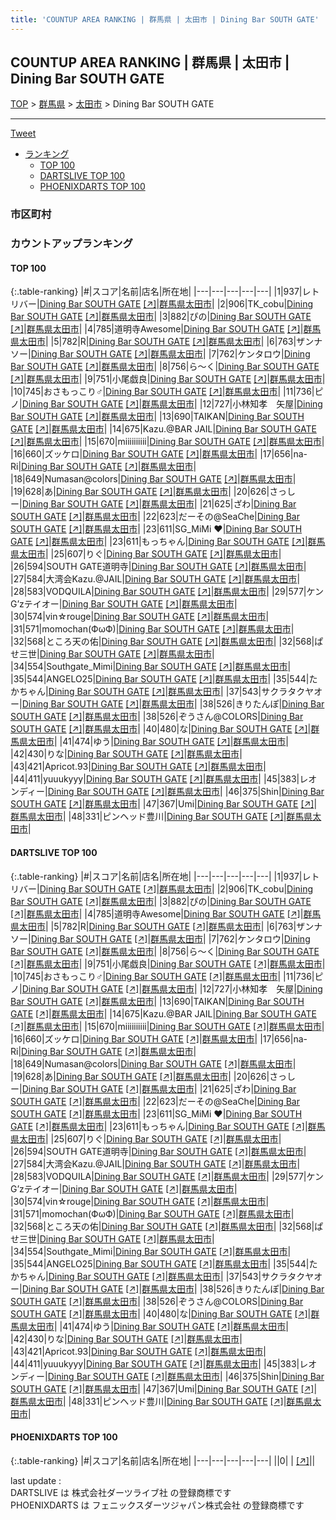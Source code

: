 ```yaml
---
title: 'COUNTUP AREA RANKING | 群馬県 | 太田市 | Dining Bar SOUTH GATE'
---
```

## COUNTUP AREA RANKING | 群馬県 | 太田市 | Dining Bar SOUTH GATE

[TOP](/darts/rank/) > [群馬県](/darts/rank/群馬県/) > [太田市](/darts/rank/群馬県/太田市/) > Dining Bar SOUTH GATE

___

<a href="https://twitter.com/share?ref_src=twsrc%5Etfw" data-text="COUNTUP AREA RANKING | 群馬県太田市Dining Bar SOUTH GATE" class="twitter-share-button" data-hashtags="DARTSLIVE,PHOENIXDARTS,darts,ダーツ" data-show-count="false">Tweet</a>

* [ランキング](#カウントアップランキング)
    * [TOP 100](#top-100)
    * [DARTSLIVE TOP 100](#dartslive-top-100)
    * [PHOENIXDARTS TOP 100](#phoenixdarts-top-100)

### 市区町村

<ul>

</ul>

### カウントアップランキング

#### TOP 100



{:.table-ranking}
|#|スコア|名前|店名|所在地|
|---|---|---|---|---|
|1|937|<span class="rank-name-dl">レトリバー</span>|<a href="/darts/rank/shops/ec96da10e2d82ed50d9b047a20a7ba1e.html">Dining Bar SOUTH GATE</a> <a href="https://search.dartslive.com/jp/shop/ec96da10e2d82ed50d9b047a20a7ba1e">[↗]</a>|<a href="/darts/rank/群馬県/太田市">群馬県太田市</a>|
|2|906|<span class="rank-name-dl">TK_cobu</span>|<a href="/darts/rank/shops/ec96da10e2d82ed50d9b047a20a7ba1e.html">Dining Bar SOUTH GATE</a> <a href="https://search.dartslive.com/jp/shop/ec96da10e2d82ed50d9b047a20a7ba1e">[↗]</a>|<a href="/darts/rank/群馬県/太田市">群馬県太田市</a>|
|3|882|<span class="rank-name-dl">ぴの</span>|<a href="/darts/rank/shops/ec96da10e2d82ed50d9b047a20a7ba1e.html">Dining Bar SOUTH GATE</a> <a href="https://search.dartslive.com/jp/shop/ec96da10e2d82ed50d9b047a20a7ba1e">[↗]</a>|<a href="/darts/rank/群馬県/太田市">群馬県太田市</a>|
|4|785|<span class="rank-name-dl">道明寺Awesome</span>|<a href="/darts/rank/shops/ec96da10e2d82ed50d9b047a20a7ba1e.html">Dining Bar SOUTH GATE</a> <a href="https://search.dartslive.com/jp/shop/ec96da10e2d82ed50d9b047a20a7ba1e">[↗]</a>|<a href="/darts/rank/群馬県/太田市">群馬県太田市</a>|
|5|782|<span class="rank-name-dl">R</span>|<a href="/darts/rank/shops/ec96da10e2d82ed50d9b047a20a7ba1e.html">Dining Bar SOUTH GATE</a> <a href="https://search.dartslive.com/jp/shop/ec96da10e2d82ed50d9b047a20a7ba1e">[↗]</a>|<a href="/darts/rank/群馬県/太田市">群馬県太田市</a>|
|6|763|<span class="rank-name-dl">ザンナソー</span>|<a href="/darts/rank/shops/ec96da10e2d82ed50d9b047a20a7ba1e.html">Dining Bar SOUTH GATE</a> <a href="https://search.dartslive.com/jp/shop/ec96da10e2d82ed50d9b047a20a7ba1e">[↗]</a>|<a href="/darts/rank/群馬県/太田市">群馬県太田市</a>|
|7|762|<span class="rank-name-dl">ケンタロウ</span>|<a href="/darts/rank/shops/ec96da10e2d82ed50d9b047a20a7ba1e.html">Dining Bar SOUTH GATE</a> <a href="https://search.dartslive.com/jp/shop/ec96da10e2d82ed50d9b047a20a7ba1e">[↗]</a>|<a href="/darts/rank/群馬県/太田市">群馬県太田市</a>|
|8|756|<span class="rank-name-dl">ら～く</span>|<a href="/darts/rank/shops/ec96da10e2d82ed50d9b047a20a7ba1e.html">Dining Bar SOUTH GATE</a> <a href="https://search.dartslive.com/jp/shop/ec96da10e2d82ed50d9b047a20a7ba1e">[↗]</a>|<a href="/darts/rank/群馬県/太田市">群馬県太田市</a>|
|9|751|<span class="rank-name-dl">小尾戯良</span>|<a href="/darts/rank/shops/ec96da10e2d82ed50d9b047a20a7ba1e.html">Dining Bar SOUTH GATE</a> <a href="https://search.dartslive.com/jp/shop/ec96da10e2d82ed50d9b047a20a7ba1e">[↗]</a>|<a href="/darts/rank/群馬県/太田市">群馬県太田市</a>|
|10|745|<span class="rank-name-dl">おさもっこり♂</span>|<a href="/darts/rank/shops/ec96da10e2d82ed50d9b047a20a7ba1e.html">Dining Bar SOUTH GATE</a> <a href="https://search.dartslive.com/jp/shop/ec96da10e2d82ed50d9b047a20a7ba1e">[↗]</a>|<a href="/darts/rank/群馬県/太田市">群馬県太田市</a>|
|11|736|<span class="rank-name-dl">ピノ</span>|<a href="/darts/rank/shops/ec96da10e2d82ed50d9b047a20a7ba1e.html">Dining Bar SOUTH GATE</a> <a href="https://search.dartslive.com/jp/shop/ec96da10e2d82ed50d9b047a20a7ba1e">[↗]</a>|<a href="/darts/rank/群馬県/太田市">群馬県太田市</a>|
|12|727|<span class="rank-name-dl">小林知孝　矢屋</span>|<a href="/darts/rank/shops/ec96da10e2d82ed50d9b047a20a7ba1e.html">Dining Bar SOUTH GATE</a> <a href="https://search.dartslive.com/jp/shop/ec96da10e2d82ed50d9b047a20a7ba1e">[↗]</a>|<a href="/darts/rank/群馬県/太田市">群馬県太田市</a>|
|13|690|<span class="rank-name-dl">TAIKAN</span>|<a href="/darts/rank/shops/ec96da10e2d82ed50d9b047a20a7ba1e.html">Dining Bar SOUTH GATE</a> <a href="https://search.dartslive.com/jp/shop/ec96da10e2d82ed50d9b047a20a7ba1e">[↗]</a>|<a href="/darts/rank/群馬県/太田市">群馬県太田市</a>|
|14|675|<span class="rank-name-dl">Kazu.@BAR JAIL</span>|<a href="/darts/rank/shops/ec96da10e2d82ed50d9b047a20a7ba1e.html">Dining Bar SOUTH GATE</a> <a href="https://search.dartslive.com/jp/shop/ec96da10e2d82ed50d9b047a20a7ba1e">[↗]</a>|<a href="/darts/rank/群馬県/太田市">群馬県太田市</a>|
|15|670|<span class="rank-name-dl">miiiiiiiiii</span>|<a href="/darts/rank/shops/ec96da10e2d82ed50d9b047a20a7ba1e.html">Dining Bar SOUTH GATE</a> <a href="https://search.dartslive.com/jp/shop/ec96da10e2d82ed50d9b047a20a7ba1e">[↗]</a>|<a href="/darts/rank/群馬県/太田市">群馬県太田市</a>|
|16|660|<span class="rank-name-dl">ズッケロ</span>|<a href="/darts/rank/shops/ec96da10e2d82ed50d9b047a20a7ba1e.html">Dining Bar SOUTH GATE</a> <a href="https://search.dartslive.com/jp/shop/ec96da10e2d82ed50d9b047a20a7ba1e">[↗]</a>|<a href="/darts/rank/群馬県/太田市">群馬県太田市</a>|
|17|656|<span class="rank-name-dl">na-Ri</span>|<a href="/darts/rank/shops/ec96da10e2d82ed50d9b047a20a7ba1e.html">Dining Bar SOUTH GATE</a> <a href="https://search.dartslive.com/jp/shop/ec96da10e2d82ed50d9b047a20a7ba1e">[↗]</a>|<a href="/darts/rank/群馬県/太田市">群馬県太田市</a>|
|18|649|<span class="rank-name-dl">Numasan@colors</span>|<a href="/darts/rank/shops/ec96da10e2d82ed50d9b047a20a7ba1e.html">Dining Bar SOUTH GATE</a> <a href="https://search.dartslive.com/jp/shop/ec96da10e2d82ed50d9b047a20a7ba1e">[↗]</a>|<a href="/darts/rank/群馬県/太田市">群馬県太田市</a>|
|19|628|<span class="rank-name-dl">あ</span>|<a href="/darts/rank/shops/ec96da10e2d82ed50d9b047a20a7ba1e.html">Dining Bar SOUTH GATE</a> <a href="https://search.dartslive.com/jp/shop/ec96da10e2d82ed50d9b047a20a7ba1e">[↗]</a>|<a href="/darts/rank/群馬県/太田市">群馬県太田市</a>|
|20|626|<span class="rank-name-dl">さっしー</span>|<a href="/darts/rank/shops/ec96da10e2d82ed50d9b047a20a7ba1e.html">Dining Bar SOUTH GATE</a> <a href="https://search.dartslive.com/jp/shop/ec96da10e2d82ed50d9b047a20a7ba1e">[↗]</a>|<a href="/darts/rank/群馬県/太田市">群馬県太田市</a>|
|21|625|<span class="rank-name-dl">ざわ</span>|<a href="/darts/rank/shops/ec96da10e2d82ed50d9b047a20a7ba1e.html">Dining Bar SOUTH GATE</a> <a href="https://search.dartslive.com/jp/shop/ec96da10e2d82ed50d9b047a20a7ba1e">[↗]</a>|<a href="/darts/rank/群馬県/太田市">群馬県太田市</a>|
|22|623|<span class="rank-name-dl">だーその@SeaChe</span>|<a href="/darts/rank/shops/ec96da10e2d82ed50d9b047a20a7ba1e.html">Dining Bar SOUTH GATE</a> <a href="https://search.dartslive.com/jp/shop/ec96da10e2d82ed50d9b047a20a7ba1e">[↗]</a>|<a href="/darts/rank/群馬県/太田市">群馬県太田市</a>|
|23|611|<span class="rank-name-dl">SG_MiMi ❤️</span>|<a href="/darts/rank/shops/ec96da10e2d82ed50d9b047a20a7ba1e.html">Dining Bar SOUTH GATE</a> <a href="https://search.dartslive.com/jp/shop/ec96da10e2d82ed50d9b047a20a7ba1e">[↗]</a>|<a href="/darts/rank/群馬県/太田市">群馬県太田市</a>|
|23|611|<span class="rank-name-dl">もっちゃん</span>|<a href="/darts/rank/shops/ec96da10e2d82ed50d9b047a20a7ba1e.html">Dining Bar SOUTH GATE</a> <a href="https://search.dartslive.com/jp/shop/ec96da10e2d82ed50d9b047a20a7ba1e">[↗]</a>|<a href="/darts/rank/群馬県/太田市">群馬県太田市</a>|
|25|607|<span class="rank-name-dl">りぐ</span>|<a href="/darts/rank/shops/ec96da10e2d82ed50d9b047a20a7ba1e.html">Dining Bar SOUTH GATE</a> <a href="https://search.dartslive.com/jp/shop/ec96da10e2d82ed50d9b047a20a7ba1e">[↗]</a>|<a href="/darts/rank/群馬県/太田市">群馬県太田市</a>|
|26|594|<span class="rank-name-dl">SOUTH GATE道明寺</span>|<a href="/darts/rank/shops/ec96da10e2d82ed50d9b047a20a7ba1e.html">Dining Bar SOUTH GATE</a> <a href="https://search.dartslive.com/jp/shop/ec96da10e2d82ed50d9b047a20a7ba1e">[↗]</a>|<a href="/darts/rank/群馬県/太田市">群馬県太田市</a>|
|27|584|<span class="rank-name-dl">大湾会Kazu.@JAIL</span>|<a href="/darts/rank/shops/ec96da10e2d82ed50d9b047a20a7ba1e.html">Dining Bar SOUTH GATE</a> <a href="https://search.dartslive.com/jp/shop/ec96da10e2d82ed50d9b047a20a7ba1e">[↗]</a>|<a href="/darts/rank/群馬県/太田市">群馬県太田市</a>|
|28|583|<span class="rank-name-dl">VODQUILA</span>|<a href="/darts/rank/shops/ec96da10e2d82ed50d9b047a20a7ba1e.html">Dining Bar SOUTH GATE</a> <a href="https://search.dartslive.com/jp/shop/ec96da10e2d82ed50d9b047a20a7ba1e">[↗]</a>|<a href="/darts/rank/群馬県/太田市">群馬県太田市</a>|
|29|577|<span class="rank-name-dl">ケンG’zテイオー</span>|<a href="/darts/rank/shops/ec96da10e2d82ed50d9b047a20a7ba1e.html">Dining Bar SOUTH GATE</a> <a href="https://search.dartslive.com/jp/shop/ec96da10e2d82ed50d9b047a20a7ba1e">[↗]</a>|<a href="/darts/rank/群馬県/太田市">群馬県太田市</a>|
|30|574|<span class="rank-name-dl">vin☆rouge</span>|<a href="/darts/rank/shops/ec96da10e2d82ed50d9b047a20a7ba1e.html">Dining Bar SOUTH GATE</a> <a href="https://search.dartslive.com/jp/shop/ec96da10e2d82ed50d9b047a20a7ba1e">[↗]</a>|<a href="/darts/rank/群馬県/太田市">群馬県太田市</a>|
|31|571|<span class="rank-name-dl">momochan(ФωФ)</span>|<a href="/darts/rank/shops/ec96da10e2d82ed50d9b047a20a7ba1e.html">Dining Bar SOUTH GATE</a> <a href="https://search.dartslive.com/jp/shop/ec96da10e2d82ed50d9b047a20a7ba1e">[↗]</a>|<a href="/darts/rank/群馬県/太田市">群馬県太田市</a>|
|32|568|<span class="rank-name-dl">ところ天の佑</span>|<a href="/darts/rank/shops/ec96da10e2d82ed50d9b047a20a7ba1e.html">Dining Bar SOUTH GATE</a> <a href="https://search.dartslive.com/jp/shop/ec96da10e2d82ed50d9b047a20a7ba1e">[↗]</a>|<a href="/darts/rank/群馬県/太田市">群馬県太田市</a>|
|32|568|<span class="rank-name-dl">ぱせ三世</span>|<a href="/darts/rank/shops/ec96da10e2d82ed50d9b047a20a7ba1e.html">Dining Bar SOUTH GATE</a> <a href="https://search.dartslive.com/jp/shop/ec96da10e2d82ed50d9b047a20a7ba1e">[↗]</a>|<a href="/darts/rank/群馬県/太田市">群馬県太田市</a>|
|34|554|<span class="rank-name-dl">Southgate_Mimi</span>|<a href="/darts/rank/shops/ec96da10e2d82ed50d9b047a20a7ba1e.html">Dining Bar SOUTH GATE</a> <a href="https://search.dartslive.com/jp/shop/ec96da10e2d82ed50d9b047a20a7ba1e">[↗]</a>|<a href="/darts/rank/群馬県/太田市">群馬県太田市</a>|
|35|544|<span class="rank-name-dl">ANGELO25</span>|<a href="/darts/rank/shops/ec96da10e2d82ed50d9b047a20a7ba1e.html">Dining Bar SOUTH GATE</a> <a href="https://search.dartslive.com/jp/shop/ec96da10e2d82ed50d9b047a20a7ba1e">[↗]</a>|<a href="/darts/rank/群馬県/太田市">群馬県太田市</a>|
|35|544|<span class="rank-name-dl">たかちゃん</span>|<a href="/darts/rank/shops/ec96da10e2d82ed50d9b047a20a7ba1e.html">Dining Bar SOUTH GATE</a> <a href="https://search.dartslive.com/jp/shop/ec96da10e2d82ed50d9b047a20a7ba1e">[↗]</a>|<a href="/darts/rank/群馬県/太田市">群馬県太田市</a>|
|37|543|<span class="rank-name-dl">サクラタクヤオー</span>|<a href="/darts/rank/shops/ec96da10e2d82ed50d9b047a20a7ba1e.html">Dining Bar SOUTH GATE</a> <a href="https://search.dartslive.com/jp/shop/ec96da10e2d82ed50d9b047a20a7ba1e">[↗]</a>|<a href="/darts/rank/群馬県/太田市">群馬県太田市</a>|
|38|526|<span class="rank-name-dl">きりたんぽ</span>|<a href="/darts/rank/shops/ec96da10e2d82ed50d9b047a20a7ba1e.html">Dining Bar SOUTH GATE</a> <a href="https://search.dartslive.com/jp/shop/ec96da10e2d82ed50d9b047a20a7ba1e">[↗]</a>|<a href="/darts/rank/群馬県/太田市">群馬県太田市</a>|
|38|526|<span class="rank-name-dl">ぞうさん@COLORS</span>|<a href="/darts/rank/shops/ec96da10e2d82ed50d9b047a20a7ba1e.html">Dining Bar SOUTH GATE</a> <a href="https://search.dartslive.com/jp/shop/ec96da10e2d82ed50d9b047a20a7ba1e">[↗]</a>|<a href="/darts/rank/群馬県/太田市">群馬県太田市</a>|
|40|480|<span class="rank-name-dl">な</span>|<a href="/darts/rank/shops/ec96da10e2d82ed50d9b047a20a7ba1e.html">Dining Bar SOUTH GATE</a> <a href="https://search.dartslive.com/jp/shop/ec96da10e2d82ed50d9b047a20a7ba1e">[↗]</a>|<a href="/darts/rank/群馬県/太田市">群馬県太田市</a>|
|41|474|<span class="rank-name-dl">ゆう</span>|<a href="/darts/rank/shops/ec96da10e2d82ed50d9b047a20a7ba1e.html">Dining Bar SOUTH GATE</a> <a href="https://search.dartslive.com/jp/shop/ec96da10e2d82ed50d9b047a20a7ba1e">[↗]</a>|<a href="/darts/rank/群馬県/太田市">群馬県太田市</a>|
|42|430|<span class="rank-name-dl">りな</span>|<a href="/darts/rank/shops/ec96da10e2d82ed50d9b047a20a7ba1e.html">Dining Bar SOUTH GATE</a> <a href="https://search.dartslive.com/jp/shop/ec96da10e2d82ed50d9b047a20a7ba1e">[↗]</a>|<a href="/darts/rank/群馬県/太田市">群馬県太田市</a>|
|43|421|<span class="rank-name-dl">Apricot.93</span>|<a href="/darts/rank/shops/ec96da10e2d82ed50d9b047a20a7ba1e.html">Dining Bar SOUTH GATE</a> <a href="https://search.dartslive.com/jp/shop/ec96da10e2d82ed50d9b047a20a7ba1e">[↗]</a>|<a href="/darts/rank/群馬県/太田市">群馬県太田市</a>|
|44|411|<span class="rank-name-dl">yuuukyyy</span>|<a href="/darts/rank/shops/ec96da10e2d82ed50d9b047a20a7ba1e.html">Dining Bar SOUTH GATE</a> <a href="https://search.dartslive.com/jp/shop/ec96da10e2d82ed50d9b047a20a7ba1e">[↗]</a>|<a href="/darts/rank/群馬県/太田市">群馬県太田市</a>|
|45|383|<span class="rank-name-dl">レオンディー</span>|<a href="/darts/rank/shops/ec96da10e2d82ed50d9b047a20a7ba1e.html">Dining Bar SOUTH GATE</a> <a href="https://search.dartslive.com/jp/shop/ec96da10e2d82ed50d9b047a20a7ba1e">[↗]</a>|<a href="/darts/rank/群馬県/太田市">群馬県太田市</a>|
|46|375|<span class="rank-name-dl">Shin</span>|<a href="/darts/rank/shops/ec96da10e2d82ed50d9b047a20a7ba1e.html">Dining Bar SOUTH GATE</a> <a href="https://search.dartslive.com/jp/shop/ec96da10e2d82ed50d9b047a20a7ba1e">[↗]</a>|<a href="/darts/rank/群馬県/太田市">群馬県太田市</a>|
|47|367|<span class="rank-name-dl">Umi</span>|<a href="/darts/rank/shops/ec96da10e2d82ed50d9b047a20a7ba1e.html">Dining Bar SOUTH GATE</a> <a href="https://search.dartslive.com/jp/shop/ec96da10e2d82ed50d9b047a20a7ba1e">[↗]</a>|<a href="/darts/rank/群馬県/太田市">群馬県太田市</a>|
|48|331|<span class="rank-name-dl">ピンヘッド豊川</span>|<a href="/darts/rank/shops/ec96da10e2d82ed50d9b047a20a7ba1e.html">Dining Bar SOUTH GATE</a> <a href="https://search.dartslive.com/jp/shop/ec96da10e2d82ed50d9b047a20a7ba1e">[↗]</a>|<a href="/darts/rank/群馬県/太田市">群馬県太田市</a>|


#### DARTSLIVE TOP 100



{:.table-ranking}
|#|スコア|名前|店名|所在地|
|---|---|---|---|---|
|1|937|<span class="rank-name-dl">レトリバー</span>|<a href="/darts/rank/shops/ec96da10e2d82ed50d9b047a20a7ba1e.html">Dining Bar SOUTH GATE</a> <a href="https://search.dartslive.com/jp/shop/ec96da10e2d82ed50d9b047a20a7ba1e">[↗]</a>|<a href="/darts/rank/群馬県/太田市">群馬県太田市</a>|
|2|906|<span class="rank-name-dl">TK_cobu</span>|<a href="/darts/rank/shops/ec96da10e2d82ed50d9b047a20a7ba1e.html">Dining Bar SOUTH GATE</a> <a href="https://search.dartslive.com/jp/shop/ec96da10e2d82ed50d9b047a20a7ba1e">[↗]</a>|<a href="/darts/rank/群馬県/太田市">群馬県太田市</a>|
|3|882|<span class="rank-name-dl">ぴの</span>|<a href="/darts/rank/shops/ec96da10e2d82ed50d9b047a20a7ba1e.html">Dining Bar SOUTH GATE</a> <a href="https://search.dartslive.com/jp/shop/ec96da10e2d82ed50d9b047a20a7ba1e">[↗]</a>|<a href="/darts/rank/群馬県/太田市">群馬県太田市</a>|
|4|785|<span class="rank-name-dl">道明寺Awesome</span>|<a href="/darts/rank/shops/ec96da10e2d82ed50d9b047a20a7ba1e.html">Dining Bar SOUTH GATE</a> <a href="https://search.dartslive.com/jp/shop/ec96da10e2d82ed50d9b047a20a7ba1e">[↗]</a>|<a href="/darts/rank/群馬県/太田市">群馬県太田市</a>|
|5|782|<span class="rank-name-dl">R</span>|<a href="/darts/rank/shops/ec96da10e2d82ed50d9b047a20a7ba1e.html">Dining Bar SOUTH GATE</a> <a href="https://search.dartslive.com/jp/shop/ec96da10e2d82ed50d9b047a20a7ba1e">[↗]</a>|<a href="/darts/rank/群馬県/太田市">群馬県太田市</a>|
|6|763|<span class="rank-name-dl">ザンナソー</span>|<a href="/darts/rank/shops/ec96da10e2d82ed50d9b047a20a7ba1e.html">Dining Bar SOUTH GATE</a> <a href="https://search.dartslive.com/jp/shop/ec96da10e2d82ed50d9b047a20a7ba1e">[↗]</a>|<a href="/darts/rank/群馬県/太田市">群馬県太田市</a>|
|7|762|<span class="rank-name-dl">ケンタロウ</span>|<a href="/darts/rank/shops/ec96da10e2d82ed50d9b047a20a7ba1e.html">Dining Bar SOUTH GATE</a> <a href="https://search.dartslive.com/jp/shop/ec96da10e2d82ed50d9b047a20a7ba1e">[↗]</a>|<a href="/darts/rank/群馬県/太田市">群馬県太田市</a>|
|8|756|<span class="rank-name-dl">ら～く</span>|<a href="/darts/rank/shops/ec96da10e2d82ed50d9b047a20a7ba1e.html">Dining Bar SOUTH GATE</a> <a href="https://search.dartslive.com/jp/shop/ec96da10e2d82ed50d9b047a20a7ba1e">[↗]</a>|<a href="/darts/rank/群馬県/太田市">群馬県太田市</a>|
|9|751|<span class="rank-name-dl">小尾戯良</span>|<a href="/darts/rank/shops/ec96da10e2d82ed50d9b047a20a7ba1e.html">Dining Bar SOUTH GATE</a> <a href="https://search.dartslive.com/jp/shop/ec96da10e2d82ed50d9b047a20a7ba1e">[↗]</a>|<a href="/darts/rank/群馬県/太田市">群馬県太田市</a>|
|10|745|<span class="rank-name-dl">おさもっこり♂</span>|<a href="/darts/rank/shops/ec96da10e2d82ed50d9b047a20a7ba1e.html">Dining Bar SOUTH GATE</a> <a href="https://search.dartslive.com/jp/shop/ec96da10e2d82ed50d9b047a20a7ba1e">[↗]</a>|<a href="/darts/rank/群馬県/太田市">群馬県太田市</a>|
|11|736|<span class="rank-name-dl">ピノ</span>|<a href="/darts/rank/shops/ec96da10e2d82ed50d9b047a20a7ba1e.html">Dining Bar SOUTH GATE</a> <a href="https://search.dartslive.com/jp/shop/ec96da10e2d82ed50d9b047a20a7ba1e">[↗]</a>|<a href="/darts/rank/群馬県/太田市">群馬県太田市</a>|
|12|727|<span class="rank-name-dl">小林知孝　矢屋</span>|<a href="/darts/rank/shops/ec96da10e2d82ed50d9b047a20a7ba1e.html">Dining Bar SOUTH GATE</a> <a href="https://search.dartslive.com/jp/shop/ec96da10e2d82ed50d9b047a20a7ba1e">[↗]</a>|<a href="/darts/rank/群馬県/太田市">群馬県太田市</a>|
|13|690|<span class="rank-name-dl">TAIKAN</span>|<a href="/darts/rank/shops/ec96da10e2d82ed50d9b047a20a7ba1e.html">Dining Bar SOUTH GATE</a> <a href="https://search.dartslive.com/jp/shop/ec96da10e2d82ed50d9b047a20a7ba1e">[↗]</a>|<a href="/darts/rank/群馬県/太田市">群馬県太田市</a>|
|14|675|<span class="rank-name-dl">Kazu.@BAR JAIL</span>|<a href="/darts/rank/shops/ec96da10e2d82ed50d9b047a20a7ba1e.html">Dining Bar SOUTH GATE</a> <a href="https://search.dartslive.com/jp/shop/ec96da10e2d82ed50d9b047a20a7ba1e">[↗]</a>|<a href="/darts/rank/群馬県/太田市">群馬県太田市</a>|
|15|670|<span class="rank-name-dl">miiiiiiiiii</span>|<a href="/darts/rank/shops/ec96da10e2d82ed50d9b047a20a7ba1e.html">Dining Bar SOUTH GATE</a> <a href="https://search.dartslive.com/jp/shop/ec96da10e2d82ed50d9b047a20a7ba1e">[↗]</a>|<a href="/darts/rank/群馬県/太田市">群馬県太田市</a>|
|16|660|<span class="rank-name-dl">ズッケロ</span>|<a href="/darts/rank/shops/ec96da10e2d82ed50d9b047a20a7ba1e.html">Dining Bar SOUTH GATE</a> <a href="https://search.dartslive.com/jp/shop/ec96da10e2d82ed50d9b047a20a7ba1e">[↗]</a>|<a href="/darts/rank/群馬県/太田市">群馬県太田市</a>|
|17|656|<span class="rank-name-dl">na-Ri</span>|<a href="/darts/rank/shops/ec96da10e2d82ed50d9b047a20a7ba1e.html">Dining Bar SOUTH GATE</a> <a href="https://search.dartslive.com/jp/shop/ec96da10e2d82ed50d9b047a20a7ba1e">[↗]</a>|<a href="/darts/rank/群馬県/太田市">群馬県太田市</a>|
|18|649|<span class="rank-name-dl">Numasan@colors</span>|<a href="/darts/rank/shops/ec96da10e2d82ed50d9b047a20a7ba1e.html">Dining Bar SOUTH GATE</a> <a href="https://search.dartslive.com/jp/shop/ec96da10e2d82ed50d9b047a20a7ba1e">[↗]</a>|<a href="/darts/rank/群馬県/太田市">群馬県太田市</a>|
|19|628|<span class="rank-name-dl">あ</span>|<a href="/darts/rank/shops/ec96da10e2d82ed50d9b047a20a7ba1e.html">Dining Bar SOUTH GATE</a> <a href="https://search.dartslive.com/jp/shop/ec96da10e2d82ed50d9b047a20a7ba1e">[↗]</a>|<a href="/darts/rank/群馬県/太田市">群馬県太田市</a>|
|20|626|<span class="rank-name-dl">さっしー</span>|<a href="/darts/rank/shops/ec96da10e2d82ed50d9b047a20a7ba1e.html">Dining Bar SOUTH GATE</a> <a href="https://search.dartslive.com/jp/shop/ec96da10e2d82ed50d9b047a20a7ba1e">[↗]</a>|<a href="/darts/rank/群馬県/太田市">群馬県太田市</a>|
|21|625|<span class="rank-name-dl">ざわ</span>|<a href="/darts/rank/shops/ec96da10e2d82ed50d9b047a20a7ba1e.html">Dining Bar SOUTH GATE</a> <a href="https://search.dartslive.com/jp/shop/ec96da10e2d82ed50d9b047a20a7ba1e">[↗]</a>|<a href="/darts/rank/群馬県/太田市">群馬県太田市</a>|
|22|623|<span class="rank-name-dl">だーその@SeaChe</span>|<a href="/darts/rank/shops/ec96da10e2d82ed50d9b047a20a7ba1e.html">Dining Bar SOUTH GATE</a> <a href="https://search.dartslive.com/jp/shop/ec96da10e2d82ed50d9b047a20a7ba1e">[↗]</a>|<a href="/darts/rank/群馬県/太田市">群馬県太田市</a>|
|23|611|<span class="rank-name-dl">SG_MiMi ❤️</span>|<a href="/darts/rank/shops/ec96da10e2d82ed50d9b047a20a7ba1e.html">Dining Bar SOUTH GATE</a> <a href="https://search.dartslive.com/jp/shop/ec96da10e2d82ed50d9b047a20a7ba1e">[↗]</a>|<a href="/darts/rank/群馬県/太田市">群馬県太田市</a>|
|23|611|<span class="rank-name-dl">もっちゃん</span>|<a href="/darts/rank/shops/ec96da10e2d82ed50d9b047a20a7ba1e.html">Dining Bar SOUTH GATE</a> <a href="https://search.dartslive.com/jp/shop/ec96da10e2d82ed50d9b047a20a7ba1e">[↗]</a>|<a href="/darts/rank/群馬県/太田市">群馬県太田市</a>|
|25|607|<span class="rank-name-dl">りぐ</span>|<a href="/darts/rank/shops/ec96da10e2d82ed50d9b047a20a7ba1e.html">Dining Bar SOUTH GATE</a> <a href="https://search.dartslive.com/jp/shop/ec96da10e2d82ed50d9b047a20a7ba1e">[↗]</a>|<a href="/darts/rank/群馬県/太田市">群馬県太田市</a>|
|26|594|<span class="rank-name-dl">SOUTH GATE道明寺</span>|<a href="/darts/rank/shops/ec96da10e2d82ed50d9b047a20a7ba1e.html">Dining Bar SOUTH GATE</a> <a href="https://search.dartslive.com/jp/shop/ec96da10e2d82ed50d9b047a20a7ba1e">[↗]</a>|<a href="/darts/rank/群馬県/太田市">群馬県太田市</a>|
|27|584|<span class="rank-name-dl">大湾会Kazu.@JAIL</span>|<a href="/darts/rank/shops/ec96da10e2d82ed50d9b047a20a7ba1e.html">Dining Bar SOUTH GATE</a> <a href="https://search.dartslive.com/jp/shop/ec96da10e2d82ed50d9b047a20a7ba1e">[↗]</a>|<a href="/darts/rank/群馬県/太田市">群馬県太田市</a>|
|28|583|<span class="rank-name-dl">VODQUILA</span>|<a href="/darts/rank/shops/ec96da10e2d82ed50d9b047a20a7ba1e.html">Dining Bar SOUTH GATE</a> <a href="https://search.dartslive.com/jp/shop/ec96da10e2d82ed50d9b047a20a7ba1e">[↗]</a>|<a href="/darts/rank/群馬県/太田市">群馬県太田市</a>|
|29|577|<span class="rank-name-dl">ケンG’zテイオー</span>|<a href="/darts/rank/shops/ec96da10e2d82ed50d9b047a20a7ba1e.html">Dining Bar SOUTH GATE</a> <a href="https://search.dartslive.com/jp/shop/ec96da10e2d82ed50d9b047a20a7ba1e">[↗]</a>|<a href="/darts/rank/群馬県/太田市">群馬県太田市</a>|
|30|574|<span class="rank-name-dl">vin☆rouge</span>|<a href="/darts/rank/shops/ec96da10e2d82ed50d9b047a20a7ba1e.html">Dining Bar SOUTH GATE</a> <a href="https://search.dartslive.com/jp/shop/ec96da10e2d82ed50d9b047a20a7ba1e">[↗]</a>|<a href="/darts/rank/群馬県/太田市">群馬県太田市</a>|
|31|571|<span class="rank-name-dl">momochan(ФωФ)</span>|<a href="/darts/rank/shops/ec96da10e2d82ed50d9b047a20a7ba1e.html">Dining Bar SOUTH GATE</a> <a href="https://search.dartslive.com/jp/shop/ec96da10e2d82ed50d9b047a20a7ba1e">[↗]</a>|<a href="/darts/rank/群馬県/太田市">群馬県太田市</a>|
|32|568|<span class="rank-name-dl">ところ天の佑</span>|<a href="/darts/rank/shops/ec96da10e2d82ed50d9b047a20a7ba1e.html">Dining Bar SOUTH GATE</a> <a href="https://search.dartslive.com/jp/shop/ec96da10e2d82ed50d9b047a20a7ba1e">[↗]</a>|<a href="/darts/rank/群馬県/太田市">群馬県太田市</a>|
|32|568|<span class="rank-name-dl">ぱせ三世</span>|<a href="/darts/rank/shops/ec96da10e2d82ed50d9b047a20a7ba1e.html">Dining Bar SOUTH GATE</a> <a href="https://search.dartslive.com/jp/shop/ec96da10e2d82ed50d9b047a20a7ba1e">[↗]</a>|<a href="/darts/rank/群馬県/太田市">群馬県太田市</a>|
|34|554|<span class="rank-name-dl">Southgate_Mimi</span>|<a href="/darts/rank/shops/ec96da10e2d82ed50d9b047a20a7ba1e.html">Dining Bar SOUTH GATE</a> <a href="https://search.dartslive.com/jp/shop/ec96da10e2d82ed50d9b047a20a7ba1e">[↗]</a>|<a href="/darts/rank/群馬県/太田市">群馬県太田市</a>|
|35|544|<span class="rank-name-dl">ANGELO25</span>|<a href="/darts/rank/shops/ec96da10e2d82ed50d9b047a20a7ba1e.html">Dining Bar SOUTH GATE</a> <a href="https://search.dartslive.com/jp/shop/ec96da10e2d82ed50d9b047a20a7ba1e">[↗]</a>|<a href="/darts/rank/群馬県/太田市">群馬県太田市</a>|
|35|544|<span class="rank-name-dl">たかちゃん</span>|<a href="/darts/rank/shops/ec96da10e2d82ed50d9b047a20a7ba1e.html">Dining Bar SOUTH GATE</a> <a href="https://search.dartslive.com/jp/shop/ec96da10e2d82ed50d9b047a20a7ba1e">[↗]</a>|<a href="/darts/rank/群馬県/太田市">群馬県太田市</a>|
|37|543|<span class="rank-name-dl">サクラタクヤオー</span>|<a href="/darts/rank/shops/ec96da10e2d82ed50d9b047a20a7ba1e.html">Dining Bar SOUTH GATE</a> <a href="https://search.dartslive.com/jp/shop/ec96da10e2d82ed50d9b047a20a7ba1e">[↗]</a>|<a href="/darts/rank/群馬県/太田市">群馬県太田市</a>|
|38|526|<span class="rank-name-dl">きりたんぽ</span>|<a href="/darts/rank/shops/ec96da10e2d82ed50d9b047a20a7ba1e.html">Dining Bar SOUTH GATE</a> <a href="https://search.dartslive.com/jp/shop/ec96da10e2d82ed50d9b047a20a7ba1e">[↗]</a>|<a href="/darts/rank/群馬県/太田市">群馬県太田市</a>|
|38|526|<span class="rank-name-dl">ぞうさん@COLORS</span>|<a href="/darts/rank/shops/ec96da10e2d82ed50d9b047a20a7ba1e.html">Dining Bar SOUTH GATE</a> <a href="https://search.dartslive.com/jp/shop/ec96da10e2d82ed50d9b047a20a7ba1e">[↗]</a>|<a href="/darts/rank/群馬県/太田市">群馬県太田市</a>|
|40|480|<span class="rank-name-dl">な</span>|<a href="/darts/rank/shops/ec96da10e2d82ed50d9b047a20a7ba1e.html">Dining Bar SOUTH GATE</a> <a href="https://search.dartslive.com/jp/shop/ec96da10e2d82ed50d9b047a20a7ba1e">[↗]</a>|<a href="/darts/rank/群馬県/太田市">群馬県太田市</a>|
|41|474|<span class="rank-name-dl">ゆう</span>|<a href="/darts/rank/shops/ec96da10e2d82ed50d9b047a20a7ba1e.html">Dining Bar SOUTH GATE</a> <a href="https://search.dartslive.com/jp/shop/ec96da10e2d82ed50d9b047a20a7ba1e">[↗]</a>|<a href="/darts/rank/群馬県/太田市">群馬県太田市</a>|
|42|430|<span class="rank-name-dl">りな</span>|<a href="/darts/rank/shops/ec96da10e2d82ed50d9b047a20a7ba1e.html">Dining Bar SOUTH GATE</a> <a href="https://search.dartslive.com/jp/shop/ec96da10e2d82ed50d9b047a20a7ba1e">[↗]</a>|<a href="/darts/rank/群馬県/太田市">群馬県太田市</a>|
|43|421|<span class="rank-name-dl">Apricot.93</span>|<a href="/darts/rank/shops/ec96da10e2d82ed50d9b047a20a7ba1e.html">Dining Bar SOUTH GATE</a> <a href="https://search.dartslive.com/jp/shop/ec96da10e2d82ed50d9b047a20a7ba1e">[↗]</a>|<a href="/darts/rank/群馬県/太田市">群馬県太田市</a>|
|44|411|<span class="rank-name-dl">yuuukyyy</span>|<a href="/darts/rank/shops/ec96da10e2d82ed50d9b047a20a7ba1e.html">Dining Bar SOUTH GATE</a> <a href="https://search.dartslive.com/jp/shop/ec96da10e2d82ed50d9b047a20a7ba1e">[↗]</a>|<a href="/darts/rank/群馬県/太田市">群馬県太田市</a>|
|45|383|<span class="rank-name-dl">レオンディー</span>|<a href="/darts/rank/shops/ec96da10e2d82ed50d9b047a20a7ba1e.html">Dining Bar SOUTH GATE</a> <a href="https://search.dartslive.com/jp/shop/ec96da10e2d82ed50d9b047a20a7ba1e">[↗]</a>|<a href="/darts/rank/群馬県/太田市">群馬県太田市</a>|
|46|375|<span class="rank-name-dl">Shin</span>|<a href="/darts/rank/shops/ec96da10e2d82ed50d9b047a20a7ba1e.html">Dining Bar SOUTH GATE</a> <a href="https://search.dartslive.com/jp/shop/ec96da10e2d82ed50d9b047a20a7ba1e">[↗]</a>|<a href="/darts/rank/群馬県/太田市">群馬県太田市</a>|
|47|367|<span class="rank-name-dl">Umi</span>|<a href="/darts/rank/shops/ec96da10e2d82ed50d9b047a20a7ba1e.html">Dining Bar SOUTH GATE</a> <a href="https://search.dartslive.com/jp/shop/ec96da10e2d82ed50d9b047a20a7ba1e">[↗]</a>|<a href="/darts/rank/群馬県/太田市">群馬県太田市</a>|
|48|331|<span class="rank-name-dl">ピンヘッド豊川</span>|<a href="/darts/rank/shops/ec96da10e2d82ed50d9b047a20a7ba1e.html">Dining Bar SOUTH GATE</a> <a href="https://search.dartslive.com/jp/shop/ec96da10e2d82ed50d9b047a20a7ba1e">[↗]</a>|<a href="/darts/rank/群馬県/太田市">群馬県太田市</a>|


#### PHOENIXDARTS TOP 100



{:.table-ranking}
|#|スコア|名前|店名|所在地|
|---|---|---|---|---|
||0|<span class="rank-name-dl"> </span>|<a href="/darts/rank/shops/.html"></a> <a href="">[↗]</a>|<a href="/darts/rank//"></a>|


<div class="footer border-top border-gray-light mt-5 pt-3 text-right text-gray">
    last update : <span style="font-weight: italic" id="foot_last_modified"></span><br />
    DARTSLIVE は 株式会社ダーツライブ社 の登録商標です<br />
    PHOENIXDARTS は フェニックスダーツジャパン株式会社 の登録商標です<br />
</div>

<script src="https://cdnjs.cloudflare.com/ajax/libs/jquery.tablesorter/2.31.3/js/jquery.tablesorter.min.js" integrity="sha512-qzgd5cYSZcosqpzpn7zF2ZId8f/8CHmFKZ8j7mU4OUXTNRd5g+ZHBPsgKEwoqxCtdQvExE5LprwwPAgoicguNg==" crossorigin="anonymous" referrerpolicy="no-referrer"></script>
<link rel="stylesheet" href="https://cdnjs.cloudflare.com/ajax/libs/jquery.tablesorter/2.31.3/css/theme.default.min.css" integrity="sha512-wghhOJkjQX0Lh3NSWvNKeZ0ZpNn+SPVXX1Qyc9OCaogADktxrBiBdKGDoqVUOyhStvMBmJQ8ZdMHiR3wuEq8+w==" crossorigin="anonymous" referrerpolicy="no-referrer" />
<script>
$(function() {
    $(".table-ranking").tablesorter({sortList:[[0, 0]]});
    $("#foot_last_modified").text(formatDate(new Date(document.lastModified), 'yyyy-MM-dd HH:mm:ss'));
});
</script>

<script async src="https://platform.twitter.com/widgets.js" charset="utf-8"></script>